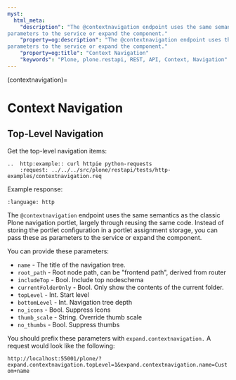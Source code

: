 ```yaml
---
myst:
  html_meta:
    "description": "The @contextnavigation endpoint uses the same semantics as the classic Plone navigation portlet. Instead of storing the portlet configuration in a portlet assignment storage, you can pass these as
parameters to the service or expand the component."
    "property=og:description": "The @contextnavigation endpoint uses the same semantics as the classic Plone navigation portlet. Instead of storing the portlet configuration in a portlet assignment storage, you can pass these as
parameters to the service or expand the component."
    "property=og:title": "Context Navigation"
    "keywords": "Plone, plone.restapi, REST, API, Context, Navigation"
---
```


(contextnavigation)=

# Context Navigation


## Top-Level Navigation

Get the top-level navigation items:

```{eval-rst}
..  http:example:: curl httpie python-requests
    :request: ../../../src/plone/restapi/tests/http-examples/contextnavigation.req
```

Example response:

```{literalinclude} ../../../src/plone/restapi/tests/http-examples/contextnavigation.resp
:language: http
```

The `@contextnavigation` endpoint uses the same semantics as the classic Plone navigation portlet, largely through reusing the same code.
Instead of storing the portlet configuration in a portlet assignment storage, you can pass these as
parameters to the service or expand the component.

You can provide these parameters:

- `name` - The title of the navigation tree.
- `root_path` - Root node path, can be "frontend path", derived from router
- `includeTop` - Bool. Include top nodeschema
- `currentFolderOnly` - Bool. Only show the contents of the current folder.
- `topLevel` - Int. Start level
- `bottomLevel` - Int. Navigation tree depth
- `no_icons` - Bool. Suppress Icons
- `thumb_scale` - String. Override thumb scale
- `no_thumbs` - Bool. Suppress thumbs

You should prefix these parameters with `expand.contextnavigation.`
A request would look like the following:

`http://localhost:55001/plone/?expand.contextnavigation.topLevel=1&expand.contextnavigation.name=Custom+name`
